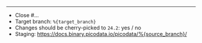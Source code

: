 ---
- Close #...
- Target branch: `%{target_branch}`
- Changes should be cherry-picked to `24.2`: yes / no
- Staging: https://docs.binary.picodata.io/picodata/%{source_branch}/
<!--
- Follow-up for !...
- See also ...
-->
